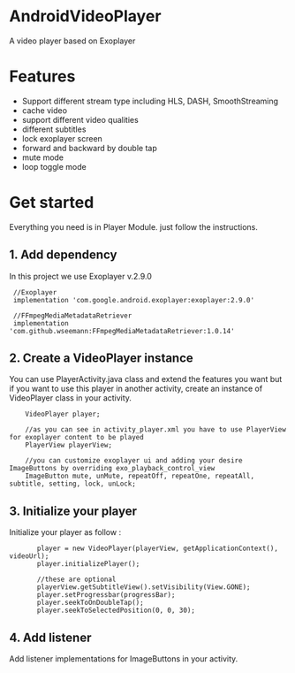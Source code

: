 # AndroidVideoPlayer
A video player based on Exoplayer 
# Features
 <ul>
  <li>
   Support different stream type including HLS, DASH, SmoothStreaming
  </li>
  <li>
   cache video 
  </li>
  <li>
  support different video qualities
  </li>
 <li>
   different subtitles
  </li>
  <li>
   lock exoplayer screen
  </li>
  <li>
   forward and backward by double tap
  </li>
  <li>
   mute mode
  </li>
  <li>
   loop toggle mode
  </li>
 </ul>
 
 # Get started
 Everything you need is in Player Module. just follow the instructions.
 
 ## 1. Add dependency
 In this project we use Exoplayer v.2.9.0 
 
```android
 //Exoplayer
 implementation 'com.google.android.exoplayer:exoplayer:2.9.0'
 
 //FFmpegMediaMetadataRetriever
 implementation 'com.github.wseemann:FFmpegMediaMetadataRetriever:1.0.14'
```

## 2. Create a VideoPlayer instance
You can use PlayerActivity.java class and extend the features you want but if you want to use this player in another activity, create an instance of VideoPlayer class in your activity.
```android
    VideoPlayer player;
    
    //as you can see in activity_player.xml you have to use PlayerView for exoplayer content to be played
    PlayerView playerView;
    
    //you can customize exoplayer ui and adding your desire ImageButtons by overriding exo_playback_control_view
    ImageButton mute, unMute, repeatOff, repeatOne, repeatAll, subtitle, setting, lock, unLock;
```
    
## 3. Initialize your player
 Initialize your player as follow :
 
 ```android
        player = new VideoPlayer(playerView, getApplicationContext(), videoUrl);
        player.initializePlayer();
        
        //these are optional 
        playerView.getSubtitleView().setVisibility(View.GONE);
        player.setProgressbar(progressBar);
        player.seekToOnDoubleTap();
        player.seekToSelectedPosition(0, 0, 30);     
```
## 4. Add listener
Add listener implementations for ImageButtons in your activity.

